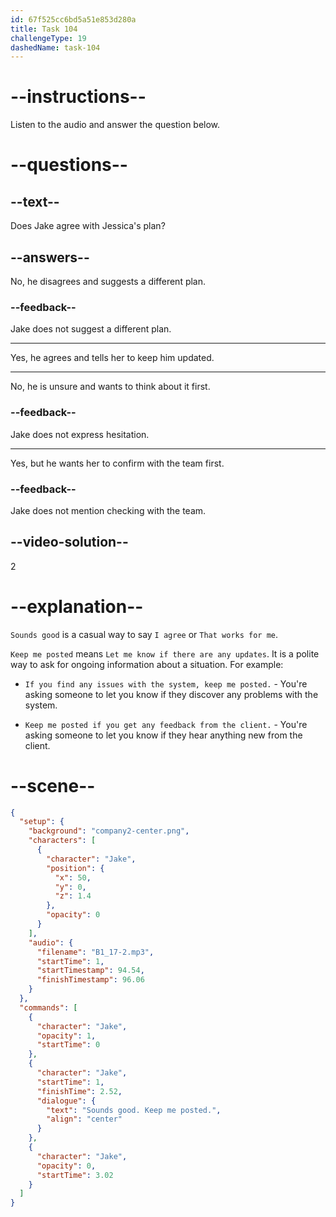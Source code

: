 ```yaml
---
id: 67f525cc6bd5a51e853d280a
title: Task 104
challengeType: 19
dashedName: task-104
---
```


<!-- (audio) Jake: Sounds good. Keep me posted. -->

# --instructions--

Listen to the audio and answer the question below.

# --questions--

## --text--

Does Jake agree with Jessica's plan?

## --answers--

No, he disagrees and suggests a different plan.

### --feedback--

Jake does not suggest a different plan.

---

Yes, he agrees and tells her to keep him updated.

---

No, he is unsure and wants to think about it first.

### --feedback--

Jake does not express hesitation.

---

Yes, but he wants her to confirm with the team first.

### --feedback--

Jake does not mention checking with the team.

## --video-solution--

2

# --explanation--

`Sounds good` is a casual way to say `I agree` or `That works for me`.

`Keep me posted` means `Let me know if there are any updates`. It is a polite way to ask for ongoing information about a situation. For example:

- `If you find any issues with the system, keep me posted.` - You're asking someone to let you know if they discover any problems with the system.

- `Keep me posted if you get any feedback from the client.` - You're asking someone to let you know if they hear anything new from the client.

# --scene--

```json
{
  "setup": {
    "background": "company2-center.png",
    "characters": [
      {
        "character": "Jake",
        "position": {
          "x": 50,
          "y": 0,
          "z": 1.4
        },
        "opacity": 0
      }
    ],
    "audio": {
      "filename": "B1_17-2.mp3",
      "startTime": 1,
      "startTimestamp": 94.54,
      "finishTimestamp": 96.06
    }
  },
  "commands": [
    {
      "character": "Jake",
      "opacity": 1,
      "startTime": 0
    },
    {
      "character": "Jake",
      "startTime": 1,
      "finishTime": 2.52,
      "dialogue": {
        "text": "Sounds good. Keep me posted.",
        "align": "center"
      }
    },
    {
      "character": "Jake",
      "opacity": 0,
      "startTime": 3.02
    }
  ]
}
```
